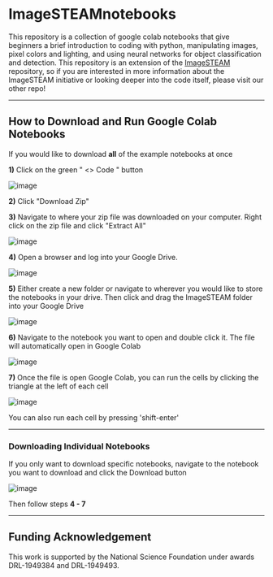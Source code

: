 # ImageSTEAMnotebooks
This repository is a collection of google colab notebooks that give beginners a brief introduction to coding with python, manipulating images, pixel colors and lighting, and using neural networks for object classification and detection. This repository is an extension of the [ImageSTEAM](https://github.com/ImagingLyceum-ASU/ImageSTEAM) repository, so if you are interested in more information about the ImageSTEAM initiative or looking deeper into the code itself, please visit our other repo! 

---

## How to Download and Run Google Colab Notebooks
If you would like to download **all** of the example notebooks at once

**1)** Click on the green " <> Code " button

![image](https://github.com/user-attachments/assets/af07181f-c305-4646-996f-11865f9dcb6f)


**2)** Click "Download Zip" 

**3)** Navigate to where your zip file was downloaded on your computer. Right click on the zip file and click "Extract All"

![image](https://github.com/user-attachments/assets/42d6aed7-143d-4463-bdc6-44aabf72f2ff)


**4)** Open a browser and log into your Google Drive. 

![image](https://github.com/user-attachments/assets/5b37f855-fb2b-40cd-a27e-a286c125a07f)




**5)** Either create a new folder or navigate to wherever you would like to store the notebooks in your drive. Then click and drag the ImageSTEAM folder into your Google Drive

![image](https://github.com/user-attachments/assets/2ba222a7-16fc-4212-a47e-3618a2031467)


**6)** Navigate to the notebook you want to open and double click it. The file will automatically open in Google Colab

![image](https://github.com/user-attachments/assets/92db821c-2f20-44ff-9488-6b1e38ab9c21)


**7)** Once the file is open Google Colab, you can run the cells by clicking the triangle at the left of each cell

![image](https://github.com/user-attachments/assets/e78c24a4-7890-4f29-bfdf-aea38bbe5749)

You can also run each cell by pressing 'shift-enter'

---

### Downloading Individual Notebooks

If you only want to download specific notebooks, navigate to the notebook you want to download and click the Download button

![image](https://github.com/user-attachments/assets/66e8eb26-eb75-45a0-8428-3d3777af0744)

Then follow steps **4 - 7**

---

## Funding Acknowledgement
This work is supported by the National Science Foundation under awards DRL-1949384 and DRL-1949493. 
